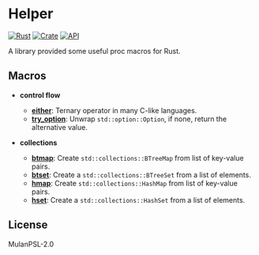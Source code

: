 # Helper

[![Rust](https://github.com/jmjoy/helper/actions/workflows/rust.yml/badge.svg)](https://github.com/jmjoy/helper/actions/workflows/rust.yml)
[![Crate](https://img.shields.io/crates/v/helper.svg)](https://crates.io/crates/helper)
[![API](https://docs.rs/helper/badge.svg)](https://docs.rs/helper)

A library provided some useful proc macros for Rust.

## Macros

- **control flow**

  - [**either**](https://docs.rs/helper/latest/helper/macro.either.html): Ternary operator in many C-like languages.
  - [**try_option**](https://docs.rs/helper/latest/helper/macro.try_option.html): Unwrap `std::option::Option`, if none, return the alternative value.

- **collections**

  - [**btmap**](https://docs.rs/helper/latest/helper/macro.btmap.html): Create `std::collections::BTreeMap` from list of key-value pairs.
  - [**btset**](https://docs.rs/helper/latest/helper/macro.btset.html): Create a `std::collections::BTreeSet` from a list of elements.
  - [**hmap**](https://docs.rs/helper/latest/helper/macro.hmap.html): Create `std::collections::HashMap` from list of key-value pairs.
  - [**hset**](https://docs.rs/helper/latest/helper/macro.hset.html): Create a `std::collections::HashSet` from a list of elements.

## License

MulanPSL-2.0
